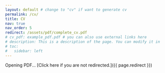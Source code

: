 ```yaml
---
layout: default # change to "cv" if want to generate cv
permalink: /cv/
title: CV
nav: true
nav_order: 5
redirect: /assets/pdf/complete_cv.pdf
# cv_pdf: example_pdf.pdf # you can also use external links here
# description: This is a description of the page. You can modify it in '_pages/cv.md'. You can also change or remove the top pdf download button.
# toc:
#   sidebar: left
---
```


Opening PDF... [Click here if you are not redirected.]({{ page.redirect }})
